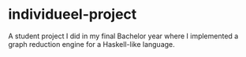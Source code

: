 # individueel-project

A student project I did in my final Bachelor year where I implemented a graph reduction engine for a Haskell-like language.
